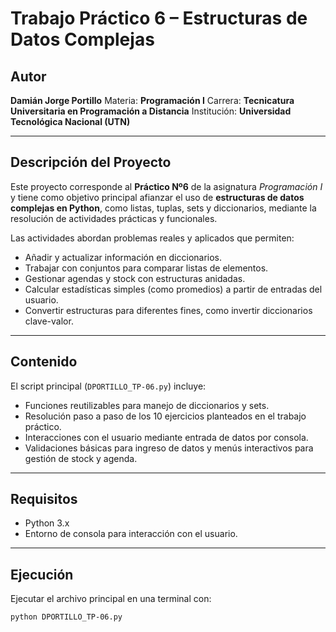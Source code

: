 # Trabajo Práctico 6 – Estructuras de Datos Complejas

## Autor

**Damián Jorge Portillo**
Materia: **Programación I**
Carrera: **Tecnicatura Universitaria en Programación a Distancia**
Institución: **Universidad Tecnológica Nacional (UTN)**

---

## Descripción del Proyecto

Este proyecto corresponde al **Práctico Nº6** de la asignatura *Programación I* y tiene como objetivo principal afianzar el uso de **estructuras de datos complejas en Python**, como listas, tuplas, sets y diccionarios, mediante la resolución de actividades prácticas y funcionales.

Las actividades abordan problemas reales y aplicados que permiten:

- Añadir y actualizar información en diccionarios.
- Trabajar con conjuntos para comparar listas de elementos.
- Gestionar agendas y stock con estructuras anidadas.
- Calcular estadísticas simples (como promedios) a partir de entradas del usuario.
- Convertir estructuras para diferentes fines, como invertir diccionarios clave-valor.

---

## Contenido

El script principal (`DPORTILLO_TP-06.py`) incluye:

- Funciones reutilizables para manejo de diccionarios y sets.
- Resolución paso a paso de los 10 ejercicios planteados en el trabajo práctico.
- Interacciones con el usuario mediante entrada de datos por consola.
- Validaciones básicas para ingreso de datos y menús interactivos para gestión de stock y agenda.

---

## Requisitos

- Python 3.x
- Entorno de consola para interacción con el usuario.

---

## Ejecución

Ejecutar el archivo principal en una terminal con:

```bash
python DPORTILLO_TP-06.py

```
